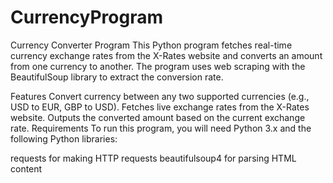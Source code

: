 # CurrencyProgram

Currency Converter Program
This Python program fetches real-time currency exchange rates from the X-Rates website and converts an amount from one currency to another. The program uses web scraping with the BeautifulSoup library to extract the conversion rate.

Features
Convert currency between any two supported currencies (e.g., USD to EUR, GBP to USD).
Fetches live exchange rates from the X-Rates website.
Outputs the converted amount based on the current exchange rate.
Requirements
To run this program, you will need Python 3.x and the following Python libraries:

requests for making HTTP requests
beautifulsoup4 for parsing HTML content
